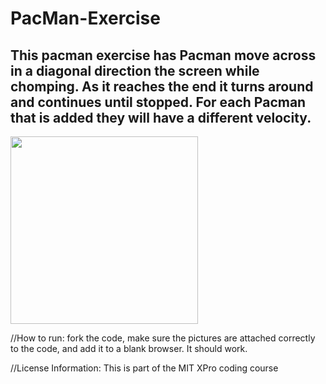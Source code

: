 # PacMan-Exercise

## This pacman exercise has Pacman move across in a diagonal direction the screen while chomping. As it reaches the end it turns around and continues until stopped. For each Pacman that is added they will have a different velocity.

<img src = "" width= '300' />

//How to run: fork the code, make sure the pictures are attached correctly to the code, and add it to a blank browser. It should work.

//License Information: This is part of the MIT XPro coding course
